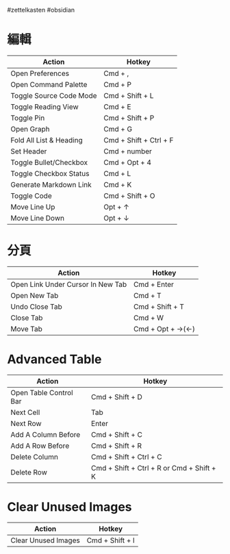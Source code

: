 #zettelkasten #obsidian 

# 編輯
| Action                  | Hotkey                 |
| ----------------------- | ---------------------- |
| Open Preferences        | Cmd + ,                |
| Open Command Palette    | Cmd + P                |
| Toggle Source Code Mode | Cmd + Shift + L        |
| Toggle Reading View     | Cmd + E                |
| Toggle Pin              | Cmd + Shift + P        |
| Open Graph              | Cmd + G                |
| Fold All List & Heading | Cmd + Shift + Ctrl + F |
| Set Header              | Cmd + number           |
| Toggle Bullet/Checkbox  | Cmd + Opt + 4          |
| Toggle Checkbox Status  | Cmd + L                |
| Generate Markdown Link  | Cmd + K                |
| Toggle Code             | Cmd + Shift + O        |
| Move Line Up            | Opt + ↑                |
| Move Line Down          | Opt + ↓                |

# 分頁
| Action                            | Hotkey           |
| --------------------------------- | ---------------- |
| Open Link Under Cursor In New Tab | Cmd + Enter      |
| Open New Tab                      | Cmd + T          | 
| Undo Close Tab                    | Cmd + Shift + T  |
| Close Tab                         | Cmd + W          |
| Move Tab                          | Cmd + Opt + →(←) |

# Advanced Table
| Action                 | Hotkey                            |
| ---------------------- | --------------------------------- |
| Open Table Control Bar | Cmd + Shift + D                   |
| Next Cell              | Tab                               |
| Next Row               | Enter                             |
| Add A Column Before    | Cmd + Shift + C                   |
| Add A Row Before       | Cmd + Shift + R                   |
| Delete Column          | Cmd + Shift + Ctrl + C            |
| Delete Row             | Cmd + Shift + Ctrl + R or Cmd + Shift + K |

# Clear Unused Images
| Action              | Hotkey          |
| ------------------- | --------------- |
| Clear Unused Images | Cmd + Shift + I |


